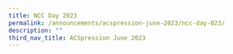 ```yaml
---
title: NCC Day 2023
permalink: /announcements/acspression-june-2023/ncc-day-023/
description: ""
third_nav_title: ACSpression June 2023
---
```

